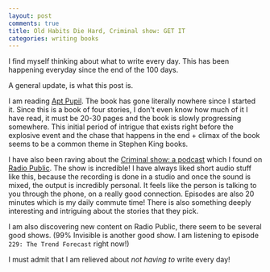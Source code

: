 ```yaml
---
layout: post
comments: true
title: Old Habits Die Hard, Criminal show: GET IT
categories: writing books
---
```


I find myself thinking about what to write every day. This has been happening
everyday since the end of the 100 days.

A general update, is what this post is.

I am reading [Apt
Pupil](https://www.goodreads.com/book/show/10618.Apt_Pupil). The book has gone
literally nowhere since I started it. Since this is a book of four stories, I
don't even know how much of it I have read, it must be 20-30 pages and the book
is slowly progressing somewhere. This initial period of intrigue that exists
right before the explosive event and the chase that happens in the end + climax
of the book seems to be a common theme in Stephen King books.

I have also been raving about the [Criminal show: a
podcast](http://thisiscriminal.com/) which I found on [Radio
Public](https://play.google.com/store/apps/details?id=com.radiopublic.android).
The show is incredible! I have always liked short audio stuff like this, because
the recording is done in a studio and once the sound is mixed, the output is
incredibly personal. It feels like the person is talking to you through the
phone, on a really good connection. Episodes are also 20 minutes which is my
daily commute time! There is also something deeply interesting and intriguing
about the stories that they pick.

I am also discovering new content on Radio Public, there seem to be several good
shows. (99% Invisible is another good show. I am listening to episode `229: The
Trend Forecast` right now!)

I must admit that I am relieved about _not having to_ write every day!
